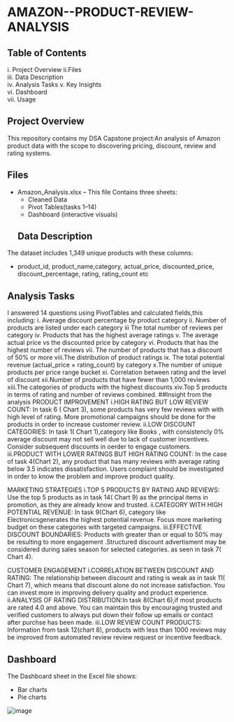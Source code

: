 # AMAZON--PRODUCT-REVIEW-ANALYSIS
## Table of Contents
i. Project Overview 
ii.Files  
iii. Data Description  
iv. Analysis Tasks
v. Key Insights  
vi. Dashboard  
vii. Usage  
## Project Overview
This repository contains my DSA Capstone project:An analysis of Amazon product data with the scope to discovering pricing, discount, review and rating systems.
## Files
- Amazon_Analysis.xlsx – This file Contains three sheets:
  - Cleaned Data  
  - Pivot Tables(tasks 1–14)  
  - Dashboard (interactive visuals)
  ## Data Description
The dataset includes 1,349 unique products with these columns:
- product_id, product_name,category, actual_price, discounted_price, discount_percentage, rating, rating_count etc
## Analysis Tasks
I answered 14 questions using PivotTables and calculated fields,this including:
i. Average discount percentage by product category
ii. Number of products are listed under each category
iii The total number of reviews per category
iv. Products that has the highest average ratings
v. The average actual price vs the discounted price by category
vi. Products that has the highest number of reviews
vii. The number of products that has a discount of 50% or more
viii.The distribution of product ratings 
ix. The total potential revenue (actual_price × rating_count) by category
x.The number of unique products per price range bucket 
xi. Correlation between rating and the level of discount
xii.Number of products that have fewer than 1,000 reviews
xiii.The categories of products with the highest discounts
xiv.Top 5 products in terms of rating and number of reviews combined.
##Insight from the analysis
PRODUCT IMPROVEMENT
i.HIGH RATING BUT LOW REVIEW COUNT: In task 6 ( Chart 3), some products has very few reviews with with high level of rating. More promotional campaigns  should be done for the products in order to  increase  customer review.
ii.LOW DISCOUNT CATEGORIES: In task 1( Chart 1),category like Books , with consistencly 0% average discount may not sell well due to lack of customer incentives. Consider subsequent discounts in oerder to engage customers.
iii.PRODUCT WITH LOWER RATINGS BUT HIGH RATING COUNT: In the case of task 4(Chart 2), any product that has many reviews with average rating below 3.5 indicates dissatisfaction. Users complaint should be investigated in order to know the problem and improve product quality.

MARKETING STRATEGIES
i.TOP 5 PRODUCTS BY RATING AND REVIEWS: Use the top 5  products as in task 14( Chart 9) as the principal items in promotion, as they are already know and  trusted.
ii.CATEGORY WITH HIGH POTENTIAL REVENUE: In task 9(Chart 6), category like Electronicsgenerates the highest potential revenue. Focus  more marketing budget  on these categories with targeted campaigns.
iii.EFFECTIVE DISCOUNT BOUNDARIES: Products with greater than or equal to 50% may be  resulting to more engagement .Structured discount advertisment may be considered during sales season for selected categories. as seen in task 7( Chart 4).

CUSTOMER ENGAGEMENT
i.CORRELATION BETWEEN DISCOUNT AND RATING: The relationship between discount and rating is weak as in task 11( Chart 7), which means that discount alone do not  increase satisfaction. You can invest more in improving delivery quality and product experience.
ii.ANALYSIS OF RATING DISTRIBUTION:In task 8(Chart 6),if most products  are rated  4.0 and above. You can maintain this by  encouraging  trusted and verified customers to  always  put down their  follow up emails or contact after purchse has been made.
iii.LOW REVIEW COUNT PRODUCTS: Information from task 12(chart 8), products with less than 1000 reviews may be improved from automated review review request or incentive feedback.
## Dashboard
The Dashboard sheet in the Excel file shows:
- Bar charts  
- Pie charts  
  



![image](https://github.com/user-attachments/assets/1dec3e82-1ddc-4d65-a161-40b9e855abbd)


